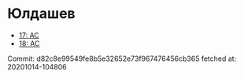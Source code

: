 # Юлдашев
- [17: AC](17.md)
- [18: AC](18.md)

Commit: d82c8e99549fe8b5e32652e73f967476456cb365
 fetched at: 20201014-104806
